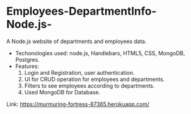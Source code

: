 # Employees-DepartmentInfo-Node.js- 
A Node.js website of departments and employees data. 
- Techonologies used: node.js, Handlebars, HTML5, CSS, MongoDB, Postgres.
- Features:
  1. Login and Registration, user authentication.
  2. UI for CRUD operation for employees and departments.
  3. Filters to see employees according to departments.
  4. Used MongoDB for Database.

Link: https://murmuring-fortress-87365.herokuapp.com/
